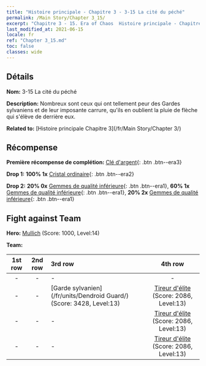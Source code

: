 ```yaml
---
title: "Histoire principale - Chapitre 3 - 3-15 La cité du péché"
permalink: /Main Story/Chapter 3_15/
excerpt: "Chapitre 3 - 15. Era of Chaos  Histoire principale - Chapitre 3_15. 3-15 La cité du péché"
last_modified_at: 2021-06-15
locale: fr
ref: "Chapter 3_15.md"
toc: false
classes: wide
---
```


## Détails

 **Nom:** 3-15 La cité du péché

 **Description:** Nombreux sont ceux qui ont tellement peur des Gardes sylvaniens et de leur imposante carrure, qu'ils en oublient la pluie de flèche qui s'élève de derrière eux.

 **Related to:** [Histoire principale Chapitre 3](/fr/Main Story/Chapter 3/)

## Récompense

 **Première récompense de complétion:** [Clé d'argent](/ItemsFR/con_693/){: .btn .btn--era3}

 **Drop 1:** **100% 1x** [Cristal ordinaire](/ItemsFR/mat_11/){: .btn .btn--era2}

 **Drop 2:** **20% 0x** [Gemmes de qualité inférieure](/ItemsFR/mat_4/){: .btn .btn--era1}, **60% 1x** [Gemmes de qualité inférieure](/ItemsFR/mat_4/){: .btn .btn--era1}, **20% 2x** [Gemmes de qualité inférieure](/ItemsFR/mat_4/){: .btn .btn--era1}


## Fight against Team
 **Hero:** [Mullich](/fr/heroes/Mullich/) (Score: 1000, Level:14)

 **Team:**


  | 1st row | 2nd row | 3rd row | 4th row |
  |:----:|:----:|:----|:----:|
  | - | - | - | - |
  | - | - | [Garde sylvanien](/fr/units/Dendroid Guard/) (Score: 3428, Level:13)  | [Tireur d'élite](/fr/units/Sharpshooter/) (Score: 2086, Level:13)  |
  | - | - | - | [Tireur d'élite](/fr/units/Sharpshooter/) (Score: 2086, Level:13)  |
  | - | - | - | [Tireur d'élite](/fr/units/Sharpshooter/) (Score: 2086, Level:13)  |


